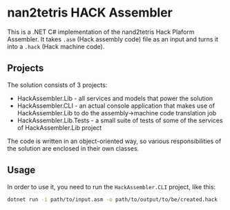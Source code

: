 # nan2tetris HACK Assembler

This is a .NET C# implementation of the nand2tetris Hack Plaform Assembler.
It takes `.asm` (Hack assembly code) file as an input and turns it into a 
`.hack` (Hack machine code).

## Projects

The solution consists of 3 projects:

- HackAssembler.Lib - all services and models that power the solution
- HackAssembler.CLI - an actual console application that makes use 
  of HackAssembler.Lib to do the assembly->machine code translation job
- HackAssembler.Lib.Tests - a small suite of tests of some of the services
  of HackAssembler.Lib project

The code is written in an object-oriented way, so various responsibilities
of the solution are enclosed in their own classes.

## Usage

In order to use it, you need to run the `HackAssembler.CLI` project, like this:

```sh
dotnet run -i path/to/input.asm -o path/to/output/to/be/created.hack
```
